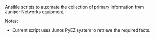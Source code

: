 Ansible scripts to automate the collection of primary information from Juniper Networks equipment.

Notes:

 - Current script uses Junos PyEZ system to retrieve the required facts.
